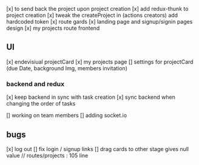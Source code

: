 [x] to send back the project upon project creation
[x] add redux-thunk to project creation
[x] tweak the createProject in (actions creators) add hardcoded token
[x] route gards
[x] landing page and signup/signin pages design
[x] my projects route frontend

## UI

[x] endevisiual projectCard
[x] my projects page
[] settings for projectCard (due Date, background Img, members invitation)

### backend and redux

[x] keep backend in sync with task creation
[x] sync backend when changing the order of tasks

[] working on team members
[] adding socket.io

## bugs

[x] log out
[] fix login / signup links
[] drag cards to other stage gives null value // routes/projects : 105 line
